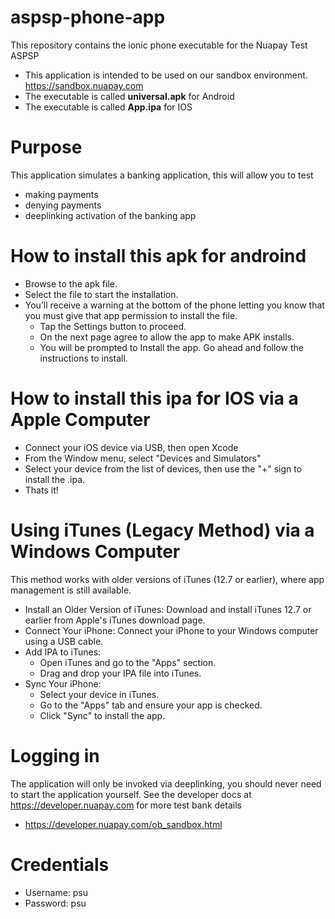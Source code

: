 # aspsp-phone-app
This repository contains the ionic phone executable for the Nuapay Test ASPSP
- This application is intended to be used on our sandbox environment. https://sandbox.nuapay.com
- The executable is called **universal.apk** for Android
- The executable is called **App.ipa** for IOS
  
    
# Purpose
This application simulates a banking application, this will allow you to test
- making payments
- denying payments
- deeplinking activation of the banking app

# How to install this apk for androind
- Browse to the apk file.
- Select the file to start the installation.
- You’ll receive a warning at the bottom of the phone letting you know that you must give that app permission to install the file.
    - Tap the Settings button to proceed.
    - On the next page agree to allow the app to make APK installs.
    - You will be prompted to Install the app. Go ahead and follow the instructions to install.

# How to install this ipa for IOS via a Apple Computer
- Connect your iOS device via USB, then open Xcode
- From the Window menu, select "Devices and Simulators"
- Select your device from the list of devices, then use the "+" sign to install the .ipa.
- Thats it!

# Using iTunes (Legacy Method) via a Windows Computer
This method works with older versions of iTunes (12.7 or earlier), where app management is still available.
- Install an Older Version of iTunes: Download and install iTunes 12.7 or earlier from Apple's iTunes download page.
- Connect Your iPhone: Connect your iPhone to your Windows computer using a USB cable.
- Add IPA to iTunes:
    - Open iTunes and go to the "Apps" section.
    - Drag and drop your IPA file into iTunes.
 - Sync Your iPhone:
    - Select your device in iTunes.
    - Go to the "Apps" tab and ensure your app is checked.
    - Click "Sync" to install the app.

# Logging in
The application will only be invoked via deeplinking, you should never need to start the application yourself.
See the developer docs at https://developer.nuapay.com for more test bank details
 - https://developer.nuapay.com/ob_sandbox.html

# Credentials
 - Username: psu
 - Password: psu

